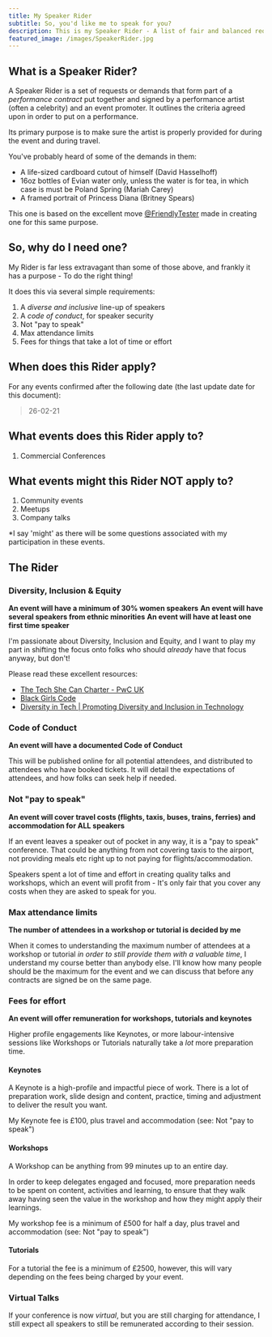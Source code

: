 ```yaml
---
title: My Speaker Rider
subtitle: So, you'd like me to speak for you?
description: This is my Speaker Rider - A list of fair and balanced requirements I have in order to speak for you.
featured_image: /images/SpeakerRider.jpg
---
```



## What is a Speaker Rider?

A Speaker Rider is a set of requests or demands that form part of a _performance contract_ put together and signed by a performance artist (often a celebrity) and an event promoter. It outlines the criteria agreed upon in order to put on a performance.

Its primary purpose is to make sure the artist is properly provided for during the event and during travel.

You've probably heard of some of the demands in them:

- A life-sized cardboard cutout of himself (David Hasselhoff)
- 16oz bottles of Evian water only, unless the water is for tea, in which case is must be Poland Spring (Mariah Carey)
- A framed portrait of Princess Diana (Britney Spears)

This one is based on the excellent move [@FriendlyTester](https://twitter.com/FriendlyTester) made in creating one for this same purpose.

## So, why do I need one?

My Rider is far less extravagant than some of those above, and frankly it has a purpose - To do the right thing!

It does this via several simple requirements:

1. A _diverse and inclusive_ line-up of speakers
2. A _code of conduct_, for speaker security
3. Not "pay to speak"
4. Max attendance limits
5. Fees for things that take a lot of time or effort

## When does this Rider apply?

For any events confirmed after the following date (the last update date for this document):

> 26-02-21

## What events does this Rider apply to?

1. Commercial Conferences

## What events might this Rider NOT apply to?

1. Community events
2. Meetups
3. Company talks

*I say 'might' as there will be some questions associated with my participation in these events.

## The Rider

### Diversity, Inclusion & Equity

**An event will have a minimum of 30% women speakers**
**An event will have several speakers from ethnic minorities**
**An event will have at least one first time speaker**

I'm passionate about Diversity, Inclusion and Equity, and I want to play my part in shifting the focus onto folks who should _already_ have that focus anyway, but don't!

Please read these excellent resources:

- [The Tech She Can Charter - PwC UK](https://www.pwc.co.uk/who-we-are/women-in-technology/tech-she-can-charter.html)
- [Black Girls Code](https://www.blackgirlscode.com/)
- [Diversity in Tech | Promoting Diversity and Inclusion in Technology](https://www.diversityintech.co.uk/)

### Code of Conduct

**An event will have a documented Code of Conduct**

This will be published online for all potential attendees, and distributed to attendees who have booked tickets. It will detail the expectations of attendees, and how folks can seek help if needed.

### Not "pay to speak"

**An event will cover travel costs (flights, taxis, buses, trains, ferries) and accommodation for ALL speakers**

If an event leaves a speaker out of pocket in any way, it is a "pay to speak" conference. That could be anything from not covering taxis to the airport, not providing meals etc right up to not paying for flights/accommodation.

Speakers spent a lot of time and effort in creating quality talks and workshops, which an event will profit from - It's only fair that you cover any costs when they are asked to speak for you.

### Max attendance limits

**The number of attendees in a workshop or tutorial is decided by me**

When it comes to understanding the maximum number of attendees at a workshop or tutorial _in order to still provide them with a valuable time_, I understand my course better than anybody else. I'll know how many people should be the maximum for the event and we can discuss that before any contracts are signed be on the same page.

### Fees for effort

**An event will offer remuneration for workshops, tutorials and keynotes**

Higher profile engagements like Keynotes, or more labour-intensive sessions like Workshops or Tutorials naturally take a _lot_ more preparation time.

#### Keynotes

A Keynote is a high-profile and impactful piece of work. There is a lot of preparation work, slide design and content, practice, timing and adjustment to deliver the result you want.

My Keynote fee is £100, plus travel and accommodation (see: Not "pay to speak")

#### Workshops

A Workshop can be anything from 99 minutes up to an entire day.

In order to keep delegates engaged and focused, more preparation needs to be spent on content, activities and learning, to ensure that they walk away having seen the value in the workshop and how they might apply their learnings.

My workshop fee is a minimum of £500 for half a day, plus travel and accommodation (see: Not "pay to speak")

#### Tutorials

For a tutorial the fee is a minimum of £2500, however, this will vary depending on the fees being charged by your event.

### Virtual Talks

If your conference is now _virtual_, but you are still charging for attendance, I still expect all speakers to still be remunerated according to their session.
